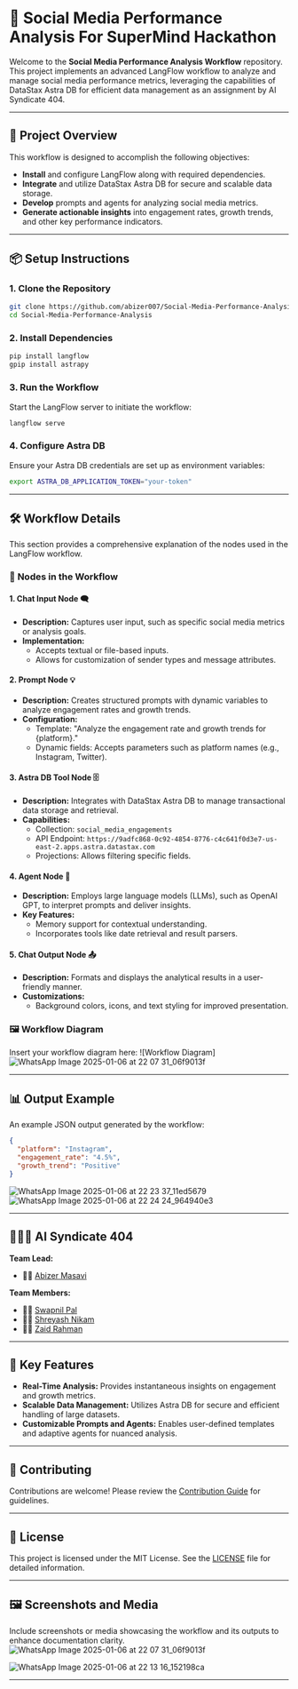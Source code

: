 # 🚀 **Social Media Performance Analysis For SuperMind Hackathon**

Welcome to the **Social Media Performance Analysis Workflow** repository. This project implements an advanced LangFlow workflow to analyze and manage social media performance metrics, leveraging the capabilities of DataStax Astra DB for efficient data management as an assignment by AI Syndicate 404.

---

## 🎯 **Project Overview**

This workflow is designed to accomplish the following objectives:

- **Install** and configure LangFlow along with required dependencies.
- **Integrate** and utilize DataStax Astra DB for secure and scalable data storage.
- **Develop** prompts and agents for analyzing social media metrics.
- **Generate actionable insights** into engagement rates, growth trends, and other key performance indicators.

---

## 📦 **Setup Instructions**

### 1. Clone the Repository
```bash
git clone https://github.com/abizer007/Social-Media-Performance-Analysis.git
cd Social-Media-Performance-Analysis
```

### 2. Install Dependencies
```bash
pip install langflow
gpip install astrapy
```

### 3. Run the Workflow
Start the LangFlow server to initiate the workflow:
```bash
langflow serve
```

### 4. Configure Astra DB
Ensure your Astra DB credentials are set up as environment variables:
```bash
export ASTRA_DB_APPLICATION_TOKEN="your-token"
```

---

## 🛠 **Workflow Details**

This section provides a comprehensive explanation of the nodes used in the LangFlow workflow.

### 🔧 **Nodes in the Workflow**

#### 1. **Chat Input Node** 🗨️
- **Description:** Captures user input, such as specific social media metrics or analysis goals.
- **Implementation:**
  - Accepts textual or file-based inputs.
  - Allows for customization of sender types and message attributes.

#### 2. **Prompt Node** 💡
- **Description:** Creates structured prompts with dynamic variables to analyze engagement rates and growth trends.
- **Configuration:**
  - Template: "Analyze the engagement rate and growth trends for {platform}."
  - Dynamic fields: Accepts parameters such as platform names (e.g., Instagram, Twitter).

#### 3. **Astra DB Tool Node** 🗄️
- **Description:** Integrates with DataStax Astra DB to manage transactional data storage and retrieval.
- **Capabilities:**
  - Collection: `social_media_engagements`
  - API Endpoint: `https://9adfc868-0c92-4854-8776-c4c641f0d3e7-us-east-2.apps.astra.datastax.com`
  - Projections: Allows filtering specific fields.

#### 4. **Agent Node** 🤖
- **Description:** Employs large language models (LLMs), such as OpenAI GPT, to interpret prompts and deliver insights.
- **Key Features:**
  - Memory support for contextual understanding.
  - Incorporates tools like date retrieval and result parsers.

#### 5. **Chat Output Node** 📤
- **Description:** Formats and displays the analytical results in a user-friendly manner.
- **Customizations:**
  - Background colors, icons, and text styling for improved presentation.

### 🖼️ **Workflow Diagram**
Insert your workflow diagram here:
![Workflow Diagram]![WhatsApp Image 2025-01-06 at 22 07 31_06f9013f](https://github.com/user-attachments/assets/4559f944-a565-495b-8459-62f498627623)


---

## 📊 **Output Example**

An example JSON output generated by the workflow:
```json
{
  "platform": "Instagram",
  "engagement_rate": "4.5%",
  "growth_trend": "Positive"
}
```
![WhatsApp Image 2025-01-06 at 22 23 37_11ed5679](https://github.com/user-attachments/assets/da8bf14b-d4f7-4df6-89ea-b82465e08c3d)
![WhatsApp Image 2025-01-06 at 22 24 24_964940e3](https://github.com/user-attachments/assets/6ea42d2c-abdc-4ca8-989c-d5809ac5a31d)


---

## 🧑‍🤝‍🧑 **AI Syndicate 404**

**Team Lead:**
- 👩‍💻 [Abizer Masavi](https://github.com/abizer007)

**Team Members:**
- 🧑‍💻 [Swapnil Pal](https://github.com/Swapnill1435)
- 🧑‍💻 [Shreyash Nikam](https://github.com/ShreyashDevelop)
- 🧑‍💻 [Zaid Rahman](https://github.com/zaidr09275)

---

## 🌟 **Key Features**

- **Real-Time Analysis:** Provides instantaneous insights on engagement and growth metrics.
- **Scalable Data Management:** Utilizes Astra DB for secure and efficient handling of large datasets.
- **Customizable Prompts and Agents:** Enables user-defined templates and adaptive agents for nuanced analysis.

---

## 🎉 **Contributing**

Contributions are welcome! Please review the [Contribution Guide](CONTRIBUTING.md) for guidelines.

---

## 📜 **License**

This project is licensed under the MIT License. See the [LICENSE](LICENSE) file for detailed information.

---

## 🖼️ **Screenshots and Media**

Include screenshots or media showcasing the workflow and its outputs to enhance documentation clarity.
![WhatsApp Image 2025-01-06 at 22 07 31_06f9013f](https://github.com/user-attachments/assets/c917f3bd-b723-41cf-8344-cdb84acba3c7)

![WhatsApp Image 2025-01-06 at 22 13 16_152198ca](https://github.com/user-attachments/assets/0e81548c-9361-409a-9f6c-50dd1d96a470)

---

